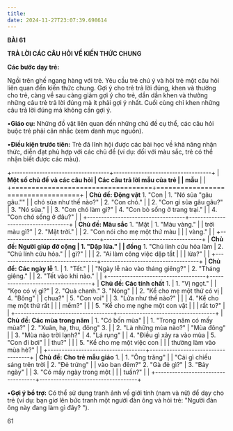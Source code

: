 ```yaml
---
title: 
date: 2024-11-27T23:07:39.698614
---
```

**BÀI 61**

**TRẢ LỜI CÁC CÂU HỎI VỀ KIẾN THỨC CHUNG**

**Các bước dạy trẻ:**

Ngồi trên ghế ngang hàng với trẻ. Yêu cầu trẻ chú ý và hỏi trẻ một câu
hỏi liên quan đến kiến thức chung. Gợi ý cho trẻ trả lời đúng, khen và
thưởng cho trẻ, càng về sau càng giảm gợi ý cho trẻ, dần dần khen và
thưởng những câu trẻ trả lời đúng mà ít phải gợi ý nhất. Cuối cùng chỉ
khen những câu trả lời đúng mà không cần gợi ý.

•**Giáo cụ:** Những đồ vật liên quan đến những chủ đề cụ thể, các câu
hỏi buộc trẻ phải cân nhắc (xem danh mục nguồn).

•**Điều kiện trước tiên:** Trẻ đã lĩnh hội được các bài học về khả
năng nhận thức, diễn đạt phù hợp với các chủ đề (ví dụ: đối với màu
sắc, trẻ có thể nhận biết được các màu).

+-----------------------------------+-----------------------------------+
| **Một số chủ đề và các câu hỏi    | **Các câu trả lời mẫu của trẻ**   |
| mẫu**                             |                                   |
+===================================+===================================+
| **Chủ đề: Động vật** 1. "Con    | 1. "Nó sủa "gâu gâu.""        |
| chó sủa như thế nào?"          | 2. "Con chó."                  |
| 2. "Con gì sủa gâu gâu?"       | 3. "Nó sủa."                   |
| 3. "Con chó làm gì?"           | 4. "Con bò sống ở trang trại."  |
| 4. "Con chó sống ở đâu?"        |                                   |
+-----------------------------------+-----------------------------------+
| **Chủ đề: Màu sắc** 1. "Mặt     | 1. "Màu vàng."                |
| trời màu gì?"                  | 2. "Mặt trời."                  |
| 2. "Con nói cho mẹ một thứ màu  |                                   |
| vàng."                          |                                   |
+-----------------------------------+-----------------------------------+
| **Chủ đề: Người giúp đỡ cộng    | 1. "Dập lửa."                 |
| đồng** 1. "Chú lính cứu hỏa làm | 2. "Chú lính cứu hỏa."          |
| gì?"                           |                                   |
| 2. "Ai làm công việc dập tắt    |                                   |
| lửa?"                           |                                   |
+-----------------------------------+-----------------------------------+
| **Chủ đề: Các ngày lễ** 1.      | 1. "Tết."                     |
| "Ngày lễ nào vào tháng giêng?" | 2. "Tháng giêng."               |
| 2. "Tết vào khi nào."           |                                   |
+-----------------------------------+-----------------------------------+
| **Chủ đề: Các tính chất** 1.    | 1. "Vị ngọt."                 |
| "Kẹo có vị gì?"                | 2. "Quả chanh." 3. "Nóng"      |
| 2. "Kể cho mẹ một thứ có vị     | 4. "Bông"                      |
| chua?"                         | 5. "Con voi"                    |
| 3. "Lửa như thế nào?"          |                                   |
| 4. "Kể cho mẹ một thứ rất       |                                   |
| mềm?"                          |                                   |
| 5. "Kể cho mẹ nghe một con vật  |                                   |
| rất to?"                        |                                   |
+-----------------------------------+-----------------------------------+
| **Chủ đề: Các mùa trong năm**  | 1. "Có bốn mùa"               |
| 1. "Trong năm có mấy mùa?"     | 2. "Xuân, hạ, thu, đông" 3.     |
| 2. "Là những mùa nào?"         | "Mùa đông"                     |
| 3. "Mùa nào trời lạnh?"        | 4. "Lá rụng"                   |
| 4. "Điều gì xảy ra vào mùa      | 5. "Con đi bơi"                 |
| thu?"                          |                                   |
| 5. "Kể cho mẹ một việc con      |                                   |
| thường làm vào mùa hè?"         |                                   |
+-----------------------------------+-----------------------------------+
| **Chủ đề: Cho trẻ mẫu giáo** 1. | 1. "Ông trăng"                |
| "Cái gì chiếu sáng trên trời    | 2. "Đẻ trứng"                  |
| vào ban đêm?" 2. "Gà đẻ gì?"   | 3. "Bảy ngày"                   |
| 3. "Có mấy ngày trong một       |                                   |
| tuần?"                          |                                   |
+-----------------------------------+-----------------------------------+

•**Gợi ý bổ trợ:** Có thể sử dụng tranh ảnh về giới tính (nam và nữ)
để dạy cho trẻ (ví dụ: bạn giơ lên bức tranh một người đàn ông và hỏi
trẻ: "Người đàn ông này đang làm gì đây? ").

61

